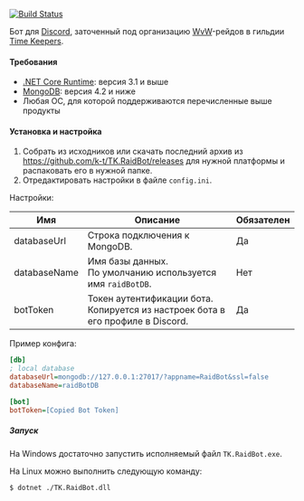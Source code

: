 [![Build Status](https://travis-ci.org/k-t/TK.RaidBot.svg?branch=master)](https://travis-ci.org/k-t/TK.RaidBot)

Бот для [Discord](https://discordapp.com/), заточенный под организацию [WvW](https://wiki.guildwars2.com/wiki/World_versus_World)-рейдов в гильдии [Time Keepers](https://time-keepers.ru/).

#### Требования

* [.NET Core Runtime](https://dotnet.microsoft.com/download/dotnet-core/current/runtime): версия 3.1 и выше
* [MongoDB](https://www.mongodb.com/): версия 4.2 и ниже
* Любая ОС, для которой поддерживаются перечисленные выше продукты

#### Установка и настройка

1. Собрать из исходников или скачать последний архив из https://github.com/k-t/TK.RaidBot/releases для нужной платформы и распаковать его в нужной папке.
2. Отредактировать настройки в файле `config.ini`.

Настройки:

| Имя          | Описание                                                     | Обязателен |
| ------------ | ------------------------------------------------------------ | ---------- |
| databaseUrl  | Строка подключения к MongoDB.                                | Да         |
| databaseName | Имя базы данных.<br />По умолчанию используется имя `raidBotDB`. | Нет        |
| botToken     | Токен аутентификации бота.<br />Копируется из настроек бота в его профиле в Discord. | Да         |

Пример конфига:

```ini
[db]
; local database
databaseUrl=mongodb://127.0.0.1:27017/?appname=RaidBot&ssl=false
databaseName=raidBotDB

[bot]
botToken=[Copied Bot Token]
```

##### Запуск

На Windows достаточно запустить исполняемый файл `TK.RaidBot.exe`.

На Linux можно выполнить следующую команду:

```bash
$ dotnet ./TK.RaidBot.dll
```

